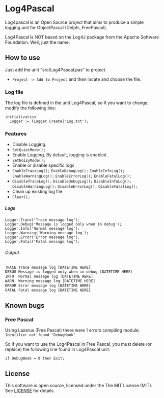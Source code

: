 # Log4Pascal

Log4pascal is an Open Source project that aims to produce a simple logging unit for ObjectPascal (Delphi, FreePascal).

Log4Pascal is NOT based on the Log4J package from the Apache Software Foundation. Well, just the name.

## How to use

Just add the unit "src/Log4Pascal.pas" to project.
  - ``Project -> Add to Project`` and then locate and choose the file.

### Log file

The log file is defined in the unit Log4Pascal, so if you want to change, modify the following line:

```delphi
initialization
  Logger := TLogger.Create('Log.txt');
```

### Features

 - Disable Logging.
  - `SetQuietMode();`
 - Enable Logging. By default, logging is enabled.
  - `SetNoisyMode();`
 - Enable or disable specific logs
  - `EnableTraceLog();` `EnableDebugLog();` `EnableInfoLog();` `EnableWarningLog();` `EnableErrorLog();` `EnableFatalLog();`
  - `DisableTraceLog();` `DisableDebugLog();` `DisableInfoLog();` `DisableWarningLog();` `DisableErrorLog();` `DisableFatalLog();`
 - Clean up existing log file
  - `Clear();`

##### Logs

```delphi
Logger.Trace('Trace message log');
Logger.Debug('Message is logged only when in debug');
Logger.Info('Normal message log');
Logger.Warning('Warning message log');
Logger.Error('Error message log');
Logger.Fatal('Fatal message log');
```

###### Output

```txt
TRACE Trace message log [DATETIME HERE]
DEBUG Message is logged only when in debug [DATETIME HERE]
INFO  Normal message log [DATETIME HERE]
WARN  Warning message log [DATETIME HERE]
ERROR Error message log [DATETIME HERE]
FATAL Fatal message log [DATETIME HERE]
```

## Known bugs

### Free Pascal
Using Lazarus (Free Pascal) there were 1 errors compiling module:
`Identifier not found "DebugHook"`

So if you want to use the Log4Pascal in Free Pascal, you must delete (or replace) the following line found in Log4Pascal unit:
```Delphi
if DebugHook = 0 then Exit;
```

## License

This software is open source, licensed under the The MIT License (MIT). See [LICENSE](https://github.com/martinusso/log4pascal/blob/master/LICENSE) for details.
